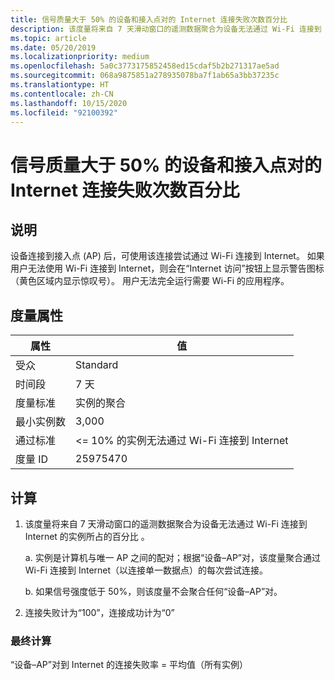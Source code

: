 ```yaml
---
title: 信号质量大于 50% 的设备和接入点对的 Internet 连接失败次数百分比
description: 该度量将来自 7 天滑动窗口的遥测数据聚合为设备无法通过 Wi-Fi 连接到 Internet 的实例所占的百分比。
ms.topic: article
ms.date: 05/20/2019
ms.localizationpriority: medium
ms.openlocfilehash: 5a0c3773175852458ed15cdaf5b2b271317ae5ad
ms.sourcegitcommit: 068a9875851a278935078ba7f1ab65a3bb37235c
ms.translationtype: HT
ms.contentlocale: zh-CN
ms.lasthandoff: 10/15/2020
ms.locfileid: "92100392"
---
```

# <a name="percent-of-internet-connection-failures-of-device-and-access-point-pairs-that-have-greater-than-50-percent-signal-quality"></a>信号质量大于 50% 的设备和接入点对的 Internet 连接失败次数百分比

## <a name="description"></a>说明

设备连接到接入点 (AP) 后，可使用该连接尝试通过 Wi-Fi 连接到 Internet。 如果用户无法使用 Wi-Fi 连接到 Internet，则会在“Internet 访问”按钮上显示警告图标（黄色区域内显示惊叹号）。 用户无法完全运行需要 Wi-Fi 的应用程序。

## <a name="measure-attributes"></a>度量属性

|属性|值|
|----|----|
|受众 |Standard|
|时间段 |7 天|
|度量标准 |实例的聚合|
|最小实例数 |3,000|
|通过标准 |<= 10% 的实例无法通过 Wi-Fi 连接到 Internet|
|度量 ID |25975470|

## <a name="calculation"></a>计算

1. 该度量将来自 7 天滑动窗口的遥测数据聚合为设备无法通过 Wi-Fi 连接到 Internet 的实例所占的百分比  。

   a. 实例是计算机与唯一 AP 之间的配对；根据“设备–AP”对，该度量聚合通过 Wi-Fi 连接到 Internet（以连接单一数据点）的每次尝试连接。

   b. 如果信号强度低于 50%，则该度量不会聚合任何“设备–AP”对。

2. 连接失败计为“100”，连接成功计为“0”

### <a name="final-calculation"></a>最终计算

“设备–AP”对到 Internet 的连接失败率 = 平均值（所有实例） 